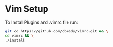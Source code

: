 # Vim Setup
To Install Plugins and .vimrc file run:
```bash
git co https://github.com/cbrady/vimrc.git && \
cd vimrc && \
./install
```
